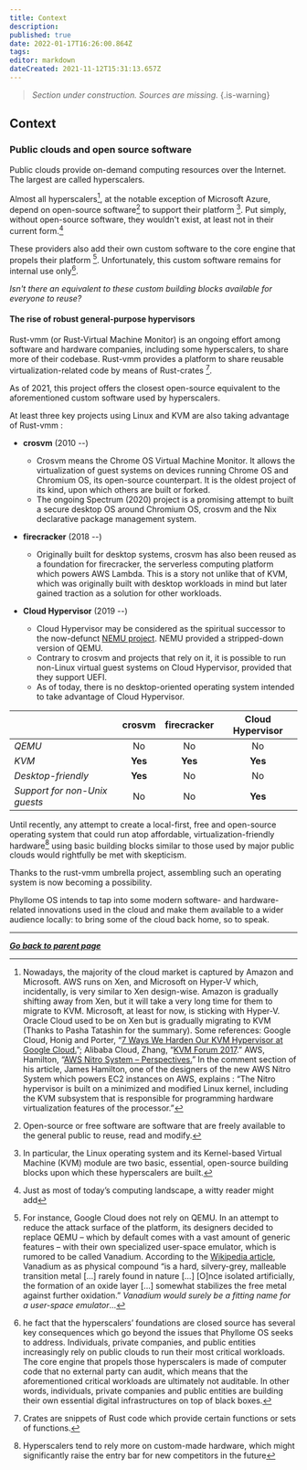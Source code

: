 ```yaml
---
title: Context
description: 
published: true
date: 2022-01-17T16:26:00.864Z
tags: 
editor: markdown
dateCreated: 2021-11-12T15:31:13.657Z
---
```


> *Section under construction. Sources are missing.*
{.is-warning}

## Context

### Public clouds and open source software

Public clouds provide on-demand computing resources over the Internet. The largest are called hyperscalers.

Almost all hyperscalers[^1], at the notable exception of Microsoft Azure, depend on open-source software[^2] to support their platform [^3]. Put simply, without open-source software, they wouldn't exist, at least not in their current form.[^4]

[^3]: In particular, the Linux operating system and its Kernel-based Virtual Machine (KVM) module are two basic, essential, open-source building blocks upon which these hyperscalers are built.

[^4]: Just as most of today’s computing landscape, a witty reader might add

[^1]: Nowadays, the majority of the cloud market is captured by Amazon and Microsoft. AWS runs on Xen, and Microsoft on Hyper-V which, incidentally, is very similar to Xen design-wise. Amazon is gradually shifting away  from Xen, but it will take a very long time for them to migrate to KVM. Microsoft, at least for now, is sticking with Hyper-V. Oracle Cloud used to be on Xen but is gradually migrating to KVM (Thanks to Pasha Tatashin for the summary). Some references: Google Cloud, Honig and Porter, “[7 Ways We Harden Our KVM Hypervisor at Google Cloud.](https://cloud.google.com/blog/products/gcp/7-ways-we-harden-our-kvm-hypervisor-at-google-cloud-security-in-plaintext/.)”; Alibaba Cloud, Zhang, “[KVM Forum 2017](https://kvmforum2017.sched.com/event/Bo16/kvm-performance-tuning-on-alibaba-cloud-yang-zhang-alibaba-cloud).” AWS, Hamilton, “[AWS Nitro System – Perspectives.](https://perspectives.mvdirona.com/2019/02/aws-nitro-system/)” In the comment section of his article, James Hamilton, one of the designers of the new AWS Nitro System which powers EC2 instances on AWS, explains : “The Nitro hypervisor is built on a minimized and modified Linux kernel, including the KVM subsystem that is responsible for programming hardware virtualization features of the processor.”

[^2]: Open-source or free software are software that are freely available to the general public to reuse, read and modify.

These providers also add their own custom software to the core engine that propels their platform [^5]. Unfortunately, this custom software remains for internal use only[^6].

[^5]: For instance, Google Cloud does not rely on QEMU. In an attempt to reduce the attack surface of the platform, its designers decided to replace QEMU – which by default comes with a vast amount of generic features – with their own specialized user-space emulator, which is rumored to be called Vanadium. According to the [Wikipedia article](https://en.wikipedia.org/wiki/Vanadium), Vanadium as as physical compound “is a hard, silvery-grey, malleable transition metal [...] rarely found in nature [...] [O]nce isolated artificially, the formation of an oxide layer [...] somewhat stabilizes the free metal against further oxidation.” *Vanadium would surely be a fitting name for a user-space emulator*...

[^6]: he fact that the hyperscalers’ foundations are closed source has several key consequences which go beyond the issues that Phyllome OS seeks to address. Individuals, private companies, and public entities increasingly rely on public clouds to run their most critical workloads. The core engine that propels those hyperscalers is made of computer code that no external party can audit, which means that the aforementioned critical workloads are ultimately not auditable. In other words, individuals, private companies and public entities are building their own essential digital infrastructures on top of black boxes.

*Isn't there an equivalent to these custom building blocks available for everyone to reuse?*

#### The rise of robust general-purpose hypervisors

Rust-vmm (or Rust-Virtual Machine Monitor) is an ongoing effort among software and hardware companies, including some hyperscalers, to share more of their codebase. Rust-vmm provides a platform to share reusable virtualization-related code by means of Rust-crates [^7].

[^7]: Crates are snippets of Rust code which provide certain functions or sets of functions.

As of 2021, this project offers the closest open-source equivalent to the aforementioned custom software used by hyperscalers.

At least three key projects using Linux and KVM are also taking advantage of Rust-vmm :

* **crosvm** (2010 --)
    * Crosvm means the Chrome OS Virtual Machine Monitor. It allows the virtualization of guest systems on devices running Chrome OS and Chromium OS, its open-source counterpart. It is the oldest project of its kind, upon which others are built or forked.
    * The ongoing Spectrum (2020) project is a promising attempt to built a secure desktop OS around Chromium OS, crosvm and the Nix declarative package management system.

* **firecracker** (2018 --)
    * Originally built for desktop systems, crosvm has also been reused as a foundation for firecracker, the serverless computing platform which powers AWS Lambda. This is a story not unlike that of KVM, which was originally built with desktop workloads in mind but later gained traction as a solution for other workloads.

* **Cloud Hypervisor** (2019 --)
    * Cloud Hypervisor may be considered as the spiritual successor to the now-defunct [NEMU project](https://github.com/intel/nemu). NEMU provided a stripped-down version of QEMU.
    * Contrary to crosvm and projects that rely on it, it is possible to run non-Linux virtual guest systems on Cloud Hypervisor, provided that they support UEFI. 
    * As of today, there is no desktop-oriented operating system intended to take advantage of Cloud Hypervisor.

| | crosvm | firecracker | Cloud Hypervisor |
| :- | :-: | :-: | :-: |
| *QEMU* | No | No | No |
| *KVM* | **Yes** | **Yes** | **Yes** |
| *Desktop-friendly* | **Yes** | No | No |
| *Support for non-Unix guests* | No | No | **Yes** |

Until recently, any attempt to create a local-first, free and open-source operating system that could run atop affordable, virtualization-friendly hardware[^8] using basic building blocks similar to those used by major public clouds would rightfully be met with skepticism.

[^8]: Hyperscalers tend to rely more on custom-made hardware, which might significantly raise the entry bar for new competitors in the future

Thanks to the rust-vmm umbrella project, assembling such an operating system is now becoming a possibility.

Phyllome OS intends to tap into some modern software- and hardware-related innovations used in the cloud and make them available to a wider audience locally: to bring some of the cloud back home, so to speak.

---

*[**Go back to parent page**](/phyllomeos)*
